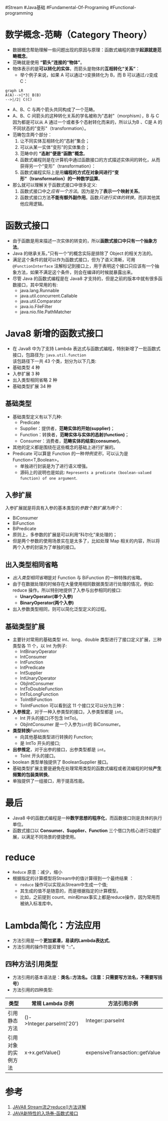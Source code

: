 #Stream #Java基础 #Fundamental-Of-Programing #Functional-programming

# 数学概念-范畴（Category Theory）
- 数据概念帮助理解一些问题出现的原因与原理：函数式编程的数学**起源就是范畴概念**。
- 范畴就是使用 **“箭头”连接的“物体”**。
- 物体表示的是**可以转化的实体**，而箭头是物体的**互相转化“关系”**：
	- 举个例子来说，如果 A 可以通过`*3`变换转化为 B，而 B 可以通过`/2`变成 C：
```mermaid
graph LR
A(A)-->|*3| B(B)
-->|/2| C(C)
```
- A、B、C 与两个箭头共同构成了一个范畴。
- A、B、C 间箭头的这种转化关系的学名被称为"态射"（morphism），B 与 C 因为都是可以从 A 通过一个或者多个态射转化而来的，所以认为B 、C是 A 的不同状态的"变形"（transformation）。
- 范畴包含两个部分：
	1. 让不同实体互相转化的“态射”集合；
	2. 可以从某一实体“变形”的实体集合；
	3. 范畴中的 **“态射”便是“函数”概念**。
	4. 函数式编程则是在计算机中通过函数接口的方式描述实体间的转化，从而获得另一个“变形”（transformation）：
	5. 函数式编程实际上是用**编程的方式在对象间进行“变形”（transformation）的一种数学运算**。
- 那么就可以理解关于函数式接口中很多定义:
	1. 函数式接口中之*应有一个方法*。因为是为了**表示一个映射关系**。
	2. 函数式接口方法**不能有额外副作用**。函数*只进行实体的转换*，而非其他其他应用逻辑。

# 函数式接口
- 由于函数是用来描述一次实体的转变的，所以**函数式接口中只有一个抽象方法**。
-  Java 的继承关系，”只有一个“的概念实际是排除了 Object 的相关方法的。
- 满足这个条件的就可以作为函数式接口，但为了语义清晰，可用 `@FunctionInterface` 注解标记到接口上，用于表明这个接口只应该有一个抽象方法，如果不满足这个条件，则会在编译的时候就暴露出来。
- 尽管 Java 的函数式编程是在 Java8 才支持的，但是之前的版本中就有很多函数接口，其中常用的有:
	-   java.lang.Runnable
	-   java.util.concurrent.Callable
	-   java.util.Comparator
	-   java.io.FileFilter
	-   java.nio.file.PathMatcher

# Java8 新增的函数式接口
- 在 Java8 中为了支持 Lambda 表达式与函数式编程，特别新增了一批函数式接口，包路径为: `java.util.function`  
该包路径下一共 43 个类，划分为以下几类:
-   基础类型 4 种
-   入参扩展 3 种
-   出入类型相同省略 2 种
-   基础类型扩展 34 种

## 基础类型
- 基础类型定义有以下几种:
	- Predicate
	- Supplier：提供者，**范畴实体的开始(supplier)**；
	- Function：转换者，**范畴实体与实体的态射(function)**；
	- Consumer：消费者，**范畴实体的结束(consumer)**。
- 其他的定义都是围绕在这些概念的基础上进行扩展的。
- Predicate 可以算是 Function 的一种*特例变形*，可以认为是 Function<T,Boolean>。
	- 单独进行封装是为了进行语义增强。
	- 源码上的说明也是如此:  `Represents a predicate (boolean-valued function) of one argument`.

## 入参扩展
入参扩展就是将具有入参的基本类型的*参数个数扩展为两个*：
-   BiConsumer
-   BiFunction
-   BiPredicate
- 原则上，多参数的扩展是可以利用“科尔化”来处理的；
- 但是两个参数的使用场景实在是太多了，比如处理 Map 相关的内容，所以将两个入参的封装为了单独的接口。

## 出入类型相同省略

- *出入类型相同省略*是对 Function 与 BiFunction 的一种特殊的省略。
- 由于在数据处理的时候存在大量使用相同数据类型进行处理的情况，例如: reduce 操作。所以特别地提供了入参与出参相同的接口:
	-  **UnaryOperator(单个入参)**
	-  **BinaryOperator(两个入参)**
- 出入参数类型相同，则可以简化泛型定义的过程。

## 基础类型扩展
- 主要针对常用的基础类型 int、long、double 类型进行了接口定义扩展，三种类型各 11 个，以 Int 为例子:
	-   IntBinaryOperator
	-   IntConsumer
	-   IntFunction
	-   IntPredicate
	-   IntSupplier
	-   IntUnaryOperator
	-   ObjIntConsumer
	-   IntToDoubleFunction
	-   IntToLongFunction
	-   ToIntBiFunction
	-   ToIntFunction
可以看到这 11 个接口又可以分为三种：
-   **入参推定**，对于一种入参类型的接口，入参类型都是 `int`。
	- Int 开头的接口(不包含 IntTo)。
	- ObjIntConsumer 是一个入参为`int`的 BiConsumer。
-   **类型转换**Function:
	- 向其他基础类型进行转换的 Function;
	- 是 IntTo 开头的接口;
-   **出参推定**，对于出参的接口，出参类型都是 `int`。
	- ToInt 开头的接口。
- boolean 类型单独提供了 BooleanSupplier 接口。
- 基础类型扩展主要是避免在处理常用类型的函数式编程或者流编程的时候**产生频繁的包装类转换**。
- 单独提供了一组接口，用于提高性能。

# 最后
- Java8 中的函数式编程是一种**数学思想的程序化**，而函数接口则是具体的执行单位。
- 函数式接口以 **Consumer、Supplier、Function** 三个借口为核心进行功能扩展，以满足不同场景的便捷使用。


# reduce
-   `Reduce` 原意：减少，缩小
-   根据指定的计算模型将Stream中的值计算得到一个最终结果  ：
	- `reduce` 操作可以实现从Stream中生成一个值;
	- 其生成的值不是随意的，而是根据指定的计算模型。
	- 比如，之前提到 count、min和max事实上都是reduce操作，因为常用而被纳入标准库中。

# Lambda简化：方法应用
- 方法引用是一个**更加紧凑，易读的Lambda表达式**。
- 方法引用的操作符是双冒号 "::"。

## 四种方法引用类型
- 方法引用的基本语法是：**类名::方法名。（注意：只需要写方法名，不需要写括号）**  
- 方法引用的四种类型:

| 类型               | 常规 Lambda 示例        | 方法引用示例           |
| ---------------- | -------------------------- | ------------------------------ |
| 引用静态方法           | ()->Integer.parseInt('20') | Integer::parseInt              |
| 引用对象的实例方法 |      x->x.getValue()            | expensiveTransaction::getValue |


# 参考
1. [JAVA8 Stream流之reduce()方法详解](https://www.cnblogs.com/MrYuChen-Blog/p/14061320.html)
2. [JAVA新特性的入场券-函数式接口](https://xie.infoq.cn/article/a8ef07f9558032814ce169588)